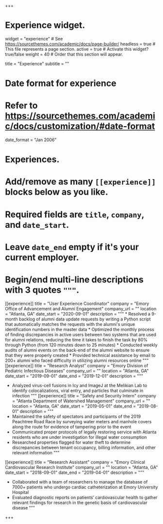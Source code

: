 +++
# Experience widget.
widget = "experience"  # See https://sourcethemes.com/academic/docs/page-builder/
headless = true  # This file represents a page section.
active = true  # Activate this widget? true/false
weight = 40  # Order that this section will appear.

title = "Experience"
subtitle = ""

# Date format for experience
#   Refer to https://sourcethemes.com/academic/docs/customization/#date-format
date_format = "Jan 2006"

# Experiences.
#   Add/remove as many `[[experience]]` blocks below as you like.
#   Required fields are `title`, `company`, and `date_start`.
#   Leave `date_end` empty if it's your current employer.
#   Begin/end multi-line descriptions with 3 quotes `"""`.
[[experience]]
  title = "User Experience Coordinator"
  company = "Emory Office of Advancement and Alumni Engagement"
  company_url = ""
  location = "Atlanta, GA"
  date_start = "2020-09-01"
  description = """
    * Resolved a 9-month backlog of alumni data update requests by writing a Python script that automatically matches the requests with the alumni's unique identification numbers in the master data
    * Optimized the monthly process of finding discrepancies in active users between two systems that are used for alumni relations, reducing the time it takes to finish the task by 80% through Python (from 120 minutes down to 25 minutes)
    * Conducted weekly audits of alumni events on the back-end of the alumni website to ensure that they were properly created
    * Provided technical assistance by email to 200+ alumni who faced difficulty in utilizing alumni resources online
  """
[[experience]]
  title = "Research Analyst"
  company = "Emory Division of Pediatric Infectious Diseases"
  company_url = ""
  location = "Atlanta, GA"
  date_start = "2019-09-01"
  date_end = "2019-12-01"
  description = """
  * Analyzed virus-cell fusions in Icy and ImageJ at the Melikian Lab to identify colocalizations, viral entry, and particles that culminate in infection
  """
[[experience]]
  title = "Safety and Security Intern"
  company = "Atlanta Department of Watershed Management"
  company_url = ""
  location = "Atlanta, GA"
  date_start = "2019-05-01"
  date_end = "2019-08-01"
  description = """
  * Maintained the safety of spectators and participants of the 2019 Peachtree Road Race by surveying water meters and manhole covers along the route for evidence of tampering prior to the event
  * Communicated proper protocols of legally restoring service with Atlanta residents who are under investigation for illegal water consumption
  * Researched properties flagged for water theft to determine discrepancies between tenant occupancy, billing information, and other relevant information
  """

[[experience]]
  title = "Research Assistant"
  company = "Emory Clinical Cardiovascular Research Institute"
  company_url = ""
  location = "Atlanta, GA"
  date_start = "2018-09-01"
  date_end = "2019-04-01"
  description = """
  * Collaborated with a team of researchers to manage the database of 7000+ patients who undergo cardiac catheterization at Emory University Hospital
  * Evaluated diagnostic reports on patients’ cardiovascular health to gather relevant findings for research in the genetic basis of cardiovascular disease 
  """

+++

